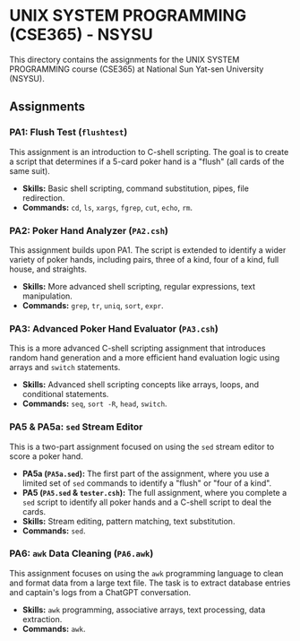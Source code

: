 # UNIX SYSTEM PROGRAMMING (CSE365) - NSYSU

This directory contains the assignments for the UNIX SYSTEM PROGRAMMING course (CSE365) at National Sun Yat-sen University (NSYSU).

## Assignments

### PA1: Flush Test (`flushtest`)

This assignment is an introduction to C-shell scripting. The goal is to create a script that determines if a 5-card poker hand is a "flush" (all cards of the same suit).

*   **Skills:** Basic shell scripting, command substitution, pipes, file redirection.
*   **Commands:** `cd`, `ls`, `xargs`, `fgrep`, `cut`, `echo`, `rm`.

### PA2: Poker Hand Analyzer (`PA2.csh`)

This assignment builds upon PA1. The script is extended to identify a wider variety of poker hands, including pairs, three of a kind, four of a kind, full house, and straights.

*   **Skills:** More advanced shell scripting, regular expressions, text manipulation.
*   **Commands:** `grep`, `tr`, `uniq`, `sort`, `expr`.

### PA3: Advanced Poker Hand Evaluator (`PA3.csh`)

This is a more advanced C-shell scripting assignment that introduces random hand generation and a more efficient hand evaluation logic using arrays and `switch` statements.

*   **Skills:** Advanced shell scripting concepts like arrays, loops, and conditional statements.
*   **Commands:** `seq`, `sort -R`, `head`, `switch`.

### PA5 & PA5a: `sed` Stream Editor

This is a two-part assignment focused on using the `sed` stream editor to score a poker hand.

*   **PA5a (`PA5a.sed`):** The first part of the assignment, where you use a limited set of `sed` commands to identify a "flush" or "four of a kind".
*   **PA5 (`PA5.sed` & `tester.csh`):** The full assignment, where you complete a `sed` script to identify all poker hands and a C-shell script to deal the cards.
*   **Skills:** Stream editing, pattern matching, text substitution.
*   **Commands:** `sed`.

### PA6: `awk` Data Cleaning (`PA6.awk`)

This assignment focuses on using the `awk` programming language to clean and format data from a large text file. The task is to extract database entries and captain's logs from a ChatGPT conversation.

*   **Skills:** `awk` programming, associative arrays, text processing, data extraction.
*   **Commands:** `awk`.
